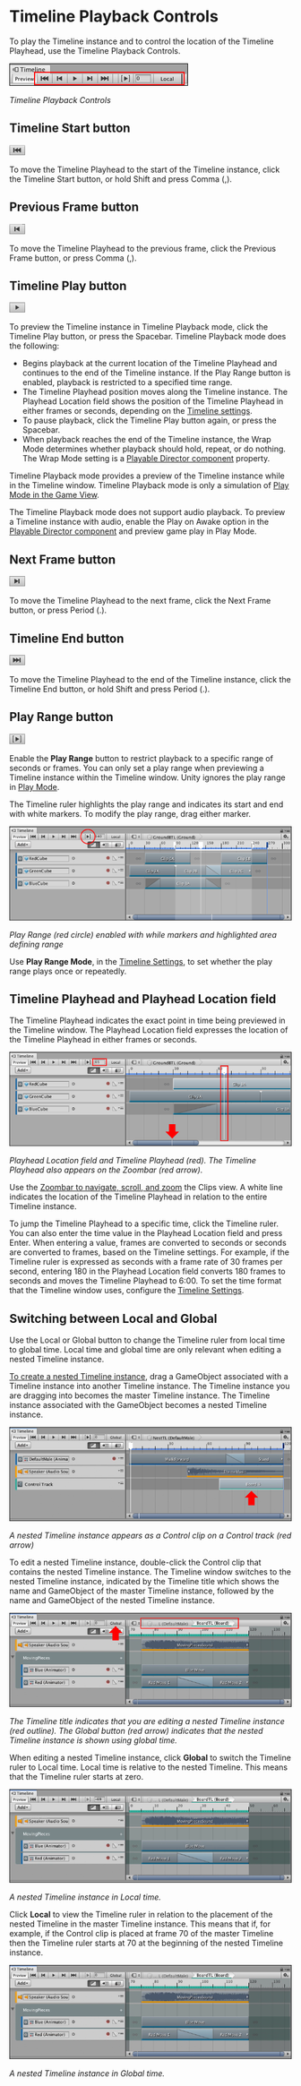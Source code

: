 # Timeline Playback Controls

To play the Timeline instance and to control the location of the Timeline Playhead, use the Timeline Playback Controls.

![Timeline Playback Controls](images/timeline_playback_controls.png)

_Timeline Playback Controls_

## Timeline Start button

![](images/timeline_start_button.png)

To move the Timeline Playhead to the start of the Timeline instance, click the Timeline Start button, or hold Shift and press Comma (,).

## Previous Frame button

![](images/timeline_previous_frame_button.png)

To move the Timeline Playhead to the previous frame, click the Previous Frame button, or press Comma (,).

<a name="playbutton"></a>
## Timeline Play button

![](images/timeline_play_button.png)

To preview the Timeline instance in Timeline Playback mode, click the Timeline Play button, or press the Spacebar. Timeline Playback mode does the following:

* Begins playback at the current location of the Timeline Playhead and continues to the end of the Timeline instance. If the Play Range button is enabled, playback is restricted to a specified time range.
* The Timeline Playhead position moves along the Timeline instance. The Playhead Location field shows the position of the Timeline Playhead in either frames or seconds, depending on the [Timeline settings](tl_settings.md).
* To pause playback, click the Timeline Play button again, or press the Spacebar.
* When playback reaches the end of the Timeline instance, the Wrap Mode determines whether playback should hold, repeat, or do nothing. The Wrap Mode setting is a [Playable Director component](play_director.md) property.

Timeline Playback mode provides a preview of the Timeline instance while in the Timeline window. Timeline Playback mode is only a simulation of [Play Mode in the Game View](https://docs.unity3d.com/Manual/GameView.html).

The Timeline Playback mode does not support audio playback. To preview a Timeline instance with audio, enable the Play on Awake option in the [Playable Director component](play_director.md) and preview game play in Play Mode.

## Next Frame button

![](images/timeline_next_frame_button.png)

To move the Timeline Playhead to the next frame, click the Next Frame button, or press Period (.).

## Timeline End button

![](images/timeline_end_button.png)

To move the Timeline Playhead to the end of the Timeline instance, click the Timeline End button, or hold Shift and press Period (.).

<a name="playrange"></a>
## Play Range button

![](images/timeline_play_range_button.png)

Enable the **Play Range** button to restrict playback to a specific range of seconds or frames. You can only set a play range when previewing a Timeline instance within the Timeline window. Unity ignores the play range in [Play Mode](https://docs.unity3d.com/Manual/GameView.html).

The Timeline ruler highlights the play range and indicates its start and end with white markers. To modify the play range, drag either marker.

![Play Range (red circle) enabled with while markers and highlighted area defining range](images/timeline_play_range.png)

_Play Range (red circle) enabled with while markers and highlighted area defining range_

Use **Play Range Mode**, in the [Timeline Settings](tl_settings.md), to set whether the play range plays once or repeatedly.

<a name="playheadlocation"></a>
## Timeline Playhead and Playhead Location field

The Timeline Playhead indicates the exact point in time being previewed in the Timeline window. The Playhead Location field expresses the location of the Timeline Playhead in either frames or seconds.

![Playhead Location field and Timeline Playhead (red). The Timeline Playhead also appears on the Zoombar (red arrow).](images/timeline_playhead_location.png)

_Playhead Location field and Timeline Playhead (red). The Timeline Playhead also appears on the Zoombar (red arrow)._

Use the [Zoombar to navigate, scroll, and zoom](clp_pan_zoom.md) the Clips view. A white line indicates the location of the Timeline Playhead in relation to the entire Timeline instance.

To jump the Timeline Playhead to a specific time, click the Timeline ruler. You can also enter the time value in the Playhead Location field and press Enter. When entering a value, frames are converted to seconds or seconds are converted to frames, based on the Timeline settings. For example, if the Timeline ruler is expressed as seconds with a frame rate of 30 frames per second, entering 180 in the Playhead Location field converts 180 frames to seconds and moves the Timeline Playhead to 6:00. To set the time format that the Timeline window uses, configure the [Timeline Settings](tl_settings.md).

## Switching between Local and Global

Use the Local or Global button to change the Timeline ruler from local time to global time. Local time and global time are only relevant when editing a nested Timeline instance.

[To create a nested Timeline instance](wf_nested.md), drag a GameObject associated with a Timeline instance into another Timeline instance. The Timeline instance you are dragging into becomes the master Timeline instance. The Timeline instance associated with the GameObject becomes a nested Timeline instance.

![A nested Timeline instance appears as a Control clip on a Control track (red arrow)](images/timeline_nesting_example.png)

_A nested Timeline instance appears as a Control clip on a Control track (red arrow)_

To edit a nested Timeline instance, double-click the Control clip that contains the nested Timeline instance. The Timeline window switches to the nested Timeline instance, indicated by the Timeline title which shows the name and GameObject of the master Timeline instance, followed by the name and GameObject of the nested Timeline instance.

![The Timeline title indicates that you are editing a nested Timeline instance (red outline). The Global button (red arrow) indicates that the nested Timeline instance is shown using global time.](images/timeline_nesting_editing.png)

_The Timeline title indicates that you are editing a nested Timeline instance (red outline). The Global button (red arrow) indicates that the nested Timeline instance is shown using global time._

When editing a nested Timeline instance, click **Global** to switch the Timeline ruler to Local time. Local time is relative to the nested Timeline. This means that the Timeline ruler starts at zero.

![A nested Timeline instance in Local time.](images/timeline_nesting_local.png)

_A nested Timeline instance in Local time._

Click **Local** to view the Timeline ruler in relation to the placement of the nested Timeline in the master Timeline instance. This means that if, for example, if the Control clip is placed at frame 70 of the master Timeline then the Timeline ruler starts at 70 at the beginning of the nested Timeline instance.

![A nested Timeline instance in Global time.](images/timeline_nesting_global.png)

_A nested Timeline instance in Global time._
